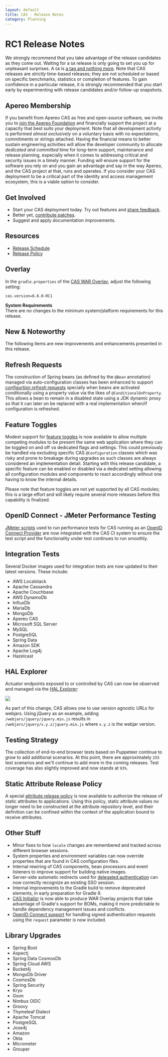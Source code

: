 ```yaml
---
layout: default
title: CAS - Release Notes
category: Planning
---
```


# RC1 Release Notes

We strongly recommend that you take advantage of the release candidates as they come out. Waiting for a `GA` release is only going to set
you up for unpleasant surprises. A `GA`
is [a tag and nothing more](https://apereo.github.io/2017/03/08/the-myth-of-ga-rel/). Note that CAS releases are *strictly* time-based
releases; they are not scheduled or based on specific benchmarks, statistics or completion of features. To gain confidence in a particular
release, it is strongly recommended that you start early by experimenting with release candidates and/or follow-up snapshots.

## Apereo Membership

If you benefit from Apereo CAS as free and open-source software, we invite you
to [join the Apereo Foundation](https://www.apereo.org/content/apereo-membership)
and financially support the project at a capacity that best suits your deployment. Note that all development activity is performed
*almost exclusively* on a voluntary basis with no expectations, commitments or strings attached. Having the financial means to better
sustain engineering activities will allow the developer community to allocate *dedicated and committed* time for long-term support,
maintenance and release planning, especially when it comes to addressing critical and security issues in a timely manner. Funding will
ensure support for the software you rely on and you gain an advantage and say in the way Apereo, and the CAS project at that, runs and
operates. If you consider your CAS deployment to be a critical part of the identity and access management ecosystem, this is a viable option to consider.

## Get Involved

- Start your CAS deployment today. Try out features and [share feedback](/cas/Mailing-Lists.html).
- Better yet, [contribute patches](/cas/developer/Contributor-Guidelines.html).
- Suggest and apply documentation improvements.

## Resources

- [Release Schedule](https://github.com/apereo/cas/milestones)
- [Release Policy](/cas/developer/Release-Policy.html)

## Overlay

In the `gradle.properties` of the [CAS WAR Overlay](../installation/WAR-Overlay-Installation.html), adjust the following setting:

```properties
cas.version=6.6.0-RC1
```

<div class="alert alert-info">
<strong>System Requirements</strong><br/>There are no changes to the 
minimum system/platform requirements for this release.
</div>

## New & Noteworthy

The following items are new improvements and enhancements presented in this release.
  
## Refresh Requests

The construction of Spring beans (as defined by the `@Bean` annotation) managed via auto-configuration classes has been enhanced to support [*configurtion refresh* requests](../configuration/Configuration-Management-Reload.html) specially when beans are activated conditionally using a property value via the likes of `@ConditionalOnProperty`. This allows a bean to remain in a disabled state using a JDK dynamic proxy so that it can later on be replaced with a real implementation when/if configuration is refreshed. 

## Feature Toggles

Modest support for [feature toggles](../configuration/Configuration-Management-Extensions.html) is now available to allow multiple competing modules to be present the same web application where they can be toggled on and off va dedicated flags and settings. This could previously be handled via excluding specific CAS `@Configuration` classes which was risky and prone to breakage during upgrades as such classes are always considered an implementation detail. Starting with this release candidate, a specific feature can be enabled or disabled via a dedicated setting allowing all configuration modules and components to react accordingly without one having to know the internal details.

Please note that feature toggles are not yet supported by all CAS modules; this is a large effort and will likely require several more releases before this capability is finalized.
    
## OpenID Connect - JMeter Performance Testing

[JMeter scripts](../high_availability/Performance-Testing-JMeter.html) used to run performance tests for CAS running as an [OpenID Connect Provider](../authentication/OIDC-Authentication.html) are now integrated with the CAS CI system to ensure the test script and the functionality under test continues to run smoothly. 

## Integration Tests

Several Docker images used for integration tests are now updated to their latest versions. These include:

- AWS Localstack
- Apache Cassandra
- Apache Couchbase
- AWS DynamoDb
- InfluxDb
- MariaDb
- MongoDb
- Apereo CAS
- Microsoft SQL Server
- MySQL
- PostgreSQL
- Spring Data
- Amazon SDK
- Apache Log4j
- Hazelcast
   
## HAL Explorer
 
Actuator endpoints exposed to or controlled by CAS can now be observed and 
managed via the [HAL Explorer](https://github.com/toedter/hal-explorer):

![](https://user-images.githubusercontent.com/1205228/155877447-c993b3d6-1e14-4dc8-8154-662d53ee2206.png)

As part of this change, CAS allows one to use version agnostic URLs for webjars. Using jQuery as an example, 
adding `/webjars/jquery/jquery.min.js` results in `/webjars/jquery/x.y.z/jquery.min.js` where `x.y.z` is the webjar version.

## Testing Strategy

The collection of end-to-end browser tests based on Puppeteer continue to grow to add additional scenarios. At this point, there are approximately `255` test scenarios and we'll continue to add more in the coming releases. Test coverage has also slightly improved and now stands at `93%`. 
 
## Static Attribute Release Policy

A special [attribute release policy](../integration/Attribute-Release-Policies.html) is now available to authorize the release of static attributes to applications. Using this policy, static attribute values no longer need to be constructed at the attribute repository level, and their definition can be confined within the context of the application bound to receive attributes.

## Other Stuff
      
- Minor fixes to how `locale` changes are remembered and tracked across different browser sessions.  
- System properties and environment variables can now override properties that are found in CAS configuration files.
- Internal rewiring of CAS components, bean processors and event listeners to improve support for building native images.
- Server-side automatic redirects used for [delegated authentication](../integration/Delegate-Authentication.html) can now correctly recognize an existing SSO session.
- Internal improvements to the Gradle build to remove deprecated elements, in early preparation for Gradle 9.
- [CAS Initializr](../installation/WAR-Overlay-Initializr.html) is now able to produce WAR Overlay projects that take advantage of Gradle's support for BOMs, making it more predictable to handle dependency management issues and conflicts.
- [OpenID Connect support](../protocol/OIDC-Protocol.html) for handling signed authentication requests using the `request` parameter is now included.

## Library Upgrades
     
- Spring Boot
- Aspectj
- Spring Data CosmosDb
- Spring Cloud AWS
- Bucket4j
- MongoDb Driver
- CosmosDb
- Spring Security
- Kryo
- Gson
- Nimbus OIDC
- Groovy
- Thymeleaf Dialect
- Apache Tomcat
- PostgreSQL
- Jose4j
- Amazon
- Okta
- Micrometer
- Grouper
